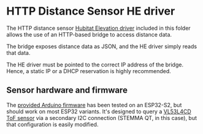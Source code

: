 # HTTP Distance Sensor HE driver

The HTTP distance sensor [Hubitat Elevation driver](https://github.com/arktronic/hubitat/blob/main/http-distance-sensor/http-distance-sensor-driver.groovy) included in this folder allows the use of an HTTP-based bridge to access distance data.

The bridge exposes distance data as JSON, and the HE driver simply reads that data.

The HE driver must be pointed to the correct IP address of the bridge. Hence, a static IP or a DHCP reservation is highly recommended.

## Sensor hardware and firmware

The [provided Arduino firmware](https://github.com/arktronic/hubitat/blob/main/http-distance-sensor/VL53L4CD-server.ino) has been tested on an ESP32-S2, but should work on most ESP32 variants. It's designed to query a [VL53L4CD ToF sensor](https://www.adafruit.com/product/5396) via a secondary I2C connection (STEMMA QT, in this case), but that configuration is easily modified.
